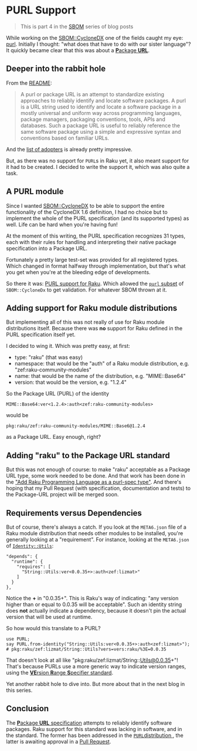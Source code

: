 # PURL Support

> This is part 4 in the [SBOM](https://dev.to/lizmat/series/32933) series of blog posts

While working on the [SBOM::CycloneDX](https://raku.land/zef:lizmat/SBOM::CycloneDX) one of the fields caught my eye: [purl](https://cyclonedx.org/docs/1.6/json/#components_items_purl).  Initially I thought: "what does that have to do with our sister language"?  It quickly became clear that this was about a [**P**ackage **URL**](https://github.com/package-url/purl-spec?tab=readme-ov-file#purl).

## Deeper into the rabbit hole

From the [README](https://github.com/package-url/purl-spec?tab=readme-ov-file#context):

> A purl or package URL is an attempt to standardize existing approaches to reliably identify and locate software packages.
> A purl is a URL string used to identify and locate a software package in a mostly universal and uniform way across programming languages, package managers, packaging conventions, tools, APIs and databases.
> Such a package URL is useful to reliably reference the same software package using a simple and expressive syntax and conventions based on familiar URLs.

And the [list of adopters](https://github.com/package-url/purl-spec/blob/main/ADOPTERS.md) is already pretty impressive.

But, as there was no support for `PURL`s in Raku yet, it also meant support for it had to be created.  I decided to write the support it, which was also quite a task.

## A PURL module

Since I wanted [SBOM::CycloneDX](https://raku.land/zef:lizmat/SBOM::CycloneDX) to be able to support the entire functionality of the CycloneDX 1.6 definition, I had no choice but to implement the whole of the PURL specification (and its supported types) as well.  Life can be hard when you're having fun!

At the moment of this writing, the PURL specification recognizes 31 types, each with their rules for handling and interpreting their native package specification into a Package URL.

Fortunately a pretty large test-set was provided for all registered types.  Which changed in format halfway through implementation, but that's what you get when you're at the bleeding edge of developments.

So there it was: [PURL support for Raku](https://raku.land/zef:lizmat/PURL).  Which allowed the [`purl` subset](https://raku.land/zef:lizmat/SBOM::CycloneDX#purl) of `SBOM::CycloneDx` to get validation.  For whatever SBOM thrown at it.

## Adding support for Raku module distributions

But implementing all of this was not really of use for Raku module distributions itself.  Because there was **no** support for Raku defined in the PURL specification itself yet.

I decided to wing it.  Which was pretty easy, at first:
- type: "raku" (that was easy)
- namespace: that would be the "auth" of a Raku module distribution, e.g. "zef:raku-community-modules"
- name: that would be the name of the distribution, e.g. "MIME::Base64"
- version: that would be the version, e.g. "1.2.4"

So the Package URL (PURL) of the identity
```
MIME::Base64:ver<1.2.4>:auth<zef:raku-community-modules>
```
would be
```
pkg:raku/zef:raku-community-modules/MIME::Base6@1.2.4
```
as a Package URL.  Easy enough, right?

## Adding "raku" to the Package URL standard

But this was not enough of course: to make "raku" acceptable as a Package URL type, some work needed to be done.  And that work has been done in the ["Add Raku Programming Language as a purl-spec type"](https://github.com/package-url/purl-spec/pull/550).  And there's hoping that my Pull Request (with specification, documentation and tests) to the Package-URL project will be merged soon.

## Requirements versus Dependencies

But of course, there's always a catch.  If you look at the `META6.json` file of a Raku module distribution that needs other modules to be installed, you're generally looking at a "requirement". For instance, looking at the `META6.json` of [`Identity::Utils`](https://raku.land/zef:lizmat/Identity::Utils):
```
"depends": {
  "runtime": {
    "requires": [
      "String::Utils:ver<0.0.35+>:auth<zef:lizmat>"
    ]
  }
},
```
Notice the **+** in "0.0.35+".  This is Raku's way of indicating: "any version higher than or equal to 0.0.35 will be acceptable".  Such an identity string does **not** actually indicate a dependency, because it doesn't pin the actual version that will be used at runtime.

So how would this translate to a PURL?
```
use PURL;
say PURL.from-identity("String::Utils:ver<0.0.35+>:auth<zef:lizmat>");
# pkg:raku/zef:lizmat/String::Utils?vers=vers:raku/%3E=0.0.35
```
That doesn't look at all like "pkg:raku/zef:lizmat/String::Utils@0.0.35+"!  That's because PURLs use a more generic way to indicate version ranges, using the [**VE**rsion **R**ange **S**pecifier standard](https://github.com/package-url/vers-spec/blob/main/VERSION-RANGE-SPEC.rst#version-range-specifier).

Yet another rabbit hole to dive into.  But more about that in the next blog in this series.

## Conclusion
The [**P**ackage **URL** specification](https://github.com/package-url/purl-spec/blob/main/PURL-SPECIFICATION.rst#package-url-specification-v10x) attempts to reliably identify software packages.  Raku support for this standard was lacking in software, and in the standard.  The former has been addressed in the [`PURL`distribution ](https://raku.land/zef:lizmat/PURL), the latter is awaiting approval in a [Pull Request](https://github.com/package-url/purl-spec/pull/550).

